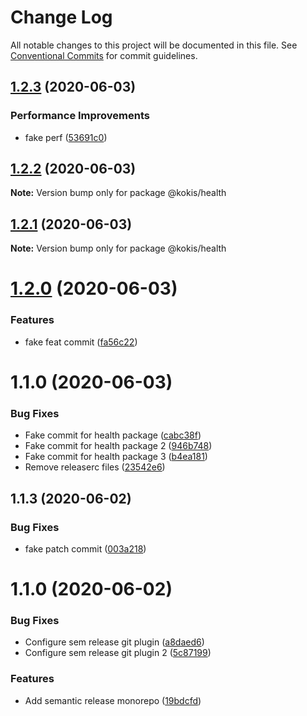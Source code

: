 # Change Log

All notable changes to this project will be documented in this file.
See [Conventional Commits](https://conventionalcommits.org) for commit guidelines.

## [1.2.3](https://github.com/pupudu/kokis/compare/@kokis/health@1.2.2...@kokis/health@1.2.3) (2020-06-03)


### Performance Improvements

* fake perf ([53691c0](https://github.com/pupudu/kokis/commit/53691c0537625ec18e5b90fdafcbdfc0536da812))





## [1.2.2](https://github.com/pupudu/kokis/compare/@kokis/health@1.2.1...@kokis/health@1.2.2) (2020-06-03)

**Note:** Version bump only for package @kokis/health





## [1.2.1](https://github.com/pupudu/kokis/compare/@kokis/health@1.2.0...@kokis/health@1.2.1) (2020-06-03)

**Note:** Version bump only for package @kokis/health





# [1.2.0](https://github.com/pupudu/kokis/compare/@kokis/health@1.1.0...@kokis/health@1.2.0) (2020-06-03)


### Features

* fake feat commit ([fa56c22](https://github.com/pupudu/kokis/commit/fa56c229fc414a2cc81d1fec48f29f654c9f9831))





# 1.1.0 (2020-06-03)


### Bug Fixes

* Fake commit for health package ([cabc38f](https://github.com/pupudu/kokis/commit/cabc38fff09623f79751b6a742d69e7f7655dc8b))
* Fake commit for health package 2 ([946b748](https://github.com/pupudu/kokis/commit/946b748c33ae35722ecd1146d4f7022f928355b8))
* Fake commit for health package 3 ([b4ea181](https://github.com/pupudu/kokis/commit/b4ea1816cc04770eaee92f2b6ce250180ddfb043))
* Remove releaserc files ([23542e6](https://github.com/pupudu/kokis/commit/23542e6c0a7d7ea2fe143c996d2194a7df88047f))



## 1.1.3 (2020-06-02)


### Bug Fixes

* fake patch commit ([003a218](https://github.com/pupudu/kokis/commit/003a21890b232c8e47b5e56cf96a7de0fe8e1679))



# 1.1.0 (2020-06-02)


### Bug Fixes

* Configure sem release git plugin ([a8daed6](https://github.com/pupudu/kokis/commit/a8daed62290b347307c5f11f5cd219b01c98e33e))
* Configure sem release git plugin 2 ([5c87199](https://github.com/pupudu/kokis/commit/5c87199d2392070302633396c9170b260fa49722))


### Features

* Add semantic release monorepo ([19bdcfd](https://github.com/pupudu/kokis/commit/19bdcfd033ce5e49cc4ec37c13d5f249e9b6d909))
